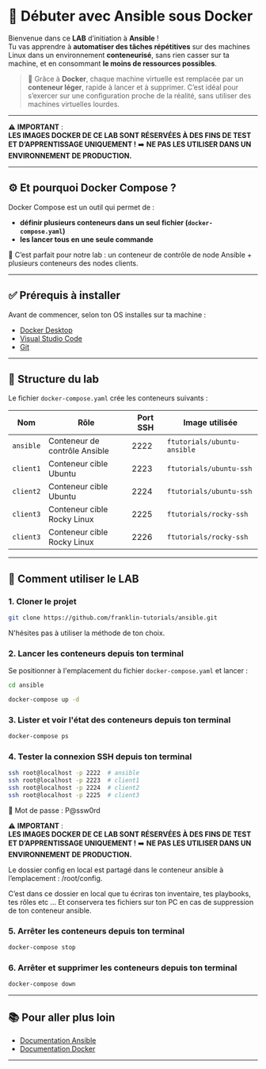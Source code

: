 
# 🚀 Débuter avec Ansible sous Docker

Bienvenue dans ce **LAB** d’initiation à **Ansible** !  
Tu vas apprendre à **automatiser des tâches répétitives** sur des machines Linux dans un environnement **conteneurisé**, sans rien casser sur ta machine, et en consommant **le moins de ressources possibles**.

> 🐳 Grâce à **Docker**, chaque machine virtuelle est remplacée par un **conteneur léger**, rapide à lancer et à supprimer. C’est idéal pour s’exercer sur une configuration proche de la réalité, sans utiliser des machines virtuelles lourdes.

---

⚠️ **IMPORTANT** :  
**LES IMAGES DOCKER DE CE LAB SONT RÉSERVÉES À DES FINS DE TEST ET D’APPRENTISSAGE UNIQUEMENT !**    ➡️ **NE PAS LES UTILISER DANS UN  ENVIRONNEMENT DE PRODUCTION.**


---


## ⚙️ Et pourquoi Docker Compose ?

Docker Compose est un outil qui permet de :
- **définir plusieurs conteneurs dans un seul fichier (`docker-compose.yaml`)**
- **les lancer tous en une seule commande**

🎯 C’est parfait pour notre lab : un conteneur de contrôle de node Ansible + plusieurs conteneurs des nodes clients.

---

## ✅ Prérequis à installer

Avant de commencer, selon ton OS installes sur ta machine :

- [Docker Desktop](https://www.docker.com/get-started/)
- [Visual Studio Code](https://code.visualstudio.com/)
- [Git](https://git-scm.com/downloads)


---

## 📁 Structure du lab

Le fichier `docker-compose.yaml` crée les conteneurs suivants :

| Nom | Rôle | Port SSH | Image utilisée |
|-----|------|----------|----------------|
| `ansible` | Conteneur de contrôle Ansible | 2222 | `ftutorials/ubuntu-ansible` |
| `client1` | Conteneur cible Ubuntu | 2223 | `ftutorials/ubuntu-ssh` |
| `client2` | Conteneur cible Ubuntu | 2224 | `ftutorials/ubuntu-ssh` |
| `client3` | Conteneur cible Rocky Linux | 2225 | `ftutorials/rocky-ssh` |
| `client3` | Conteneur cible Rocky Linux | 2226 | `ftutorials/rocky-ssh` |

---

## 🚀 Comment utiliser le LAB

### 1. Cloner le projet

```bash
git clone https://github.com/franklin-tutorials/ansible.git
```

N'hésites pas à utiliser la méthode de ton choix.

### 2. Lancer les conteneurs depuis ton terminal

Se positionner à l'emplacement du fichier `docker-compose.yaml` et lancer :

```bash
cd ansible 
```

```bash
docker-compose up -d  
```

### 3. Lister et voir l'état des conteneurs depuis ton terminal

```bash
docker-compose ps 
```

### 4. Tester la connexion SSH depuis ton terminal

```bash
ssh root@localhost -p 2222  # ansible
ssh root@localhost -p 2223  # client1
ssh root@localhost -p 2224  # client2
ssh root@localhost -p 2225  # client3
```
🔑 Mot de passe : P@ssw0rd

⚠️ **IMPORTANT** :  
**LES IMAGES DOCKER DE CE LAB SONT RÉSERVÉES À DES FINS DE TEST ET D’APPRENTISSAGE UNIQUEMENT !**    ➡️ **NE PAS LES UTILISER DANS UN  ENVIRONNEMENT DE PRODUCTION.**

Le dossier config en local est partagé dans le conteneur ansible à l’emplacement : /root/config.

C’est dans ce dossier en local que tu écriras ton inventaire, tes playbooks, tes rôles etc ... Et conservera tes fichiers sur ton PC en cas de suppression de ton conteneur ansible.

### 5. Arrêter les conteneurs depuis ton terminal

```bash
docker-compose stop 
```

### 6. Arrêter et supprimer les conteneurs depuis ton terminal

```bash
docker-compose down 
```


---

## 📚 Pour aller plus loin

- [Documentation Ansible](https://www.docker.com/)
- [Documentation Docker](https://docs.ansible.com/)


---











